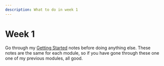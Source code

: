 ```yaml
---
description: What to do in week 1
---
```


# Week 1

Go through my [Getting Started](https://app.gitbook.com/o/QPfy4AwGQImQTS0uxR0R/s/WV8s0r99HUGRyM15Pqxl/) notes before doing anything else. These notes are the same for each module, so if you have gone through these one one of my previous modules, all good. &#x20;
